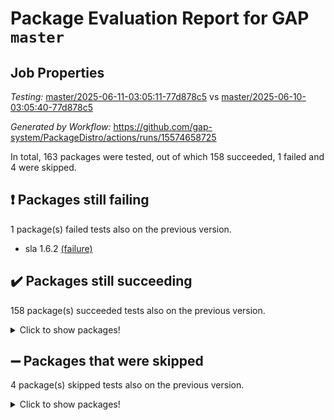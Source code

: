 # Package Evaluation Report for GAP `master`

## Job Properties

*Testing:* [master/2025-06-11-03:05:11-77d878c5](https://github.com/gap-system/PackageDistro/blob/data/reports/master/2025-06-11-03:05:11-77d878c5) vs [master/2025-06-10-03:05:40-77d878c5](https://github.com/gap-system/PackageDistro/blob/data/reports/master/2025-06-10-03:05:40-77d878c5)

*Generated by Workflow:* https://github.com/gap-system/PackageDistro/actions/runs/15574658725

In total, 163 packages were tested, out of which 158 succeeded, 1 failed and 4 were skipped.

## :exclamation: Packages still failing

1 package(s) failed tests also on the previous version.
- sla 1.6.2 [(failure)](https://github.com/gap-system/PackageDistro/actions/runs/15574658725/job/43857486479)

## :heavy_check_mark: Packages still succeeding

158 package(s) succeeded tests also on the previous version.
<details><summary>Click to show packages!</summary>

- 4ti2interface 2024.11-01 [(success)](https://github.com/gap-system/PackageDistro/actions/runs/15574658725/job/43857486291)
- ace 5.7.0 [(success)](https://github.com/gap-system/PackageDistro/actions/runs/15574658725/job/43857486264)
- aclib 1.3.2 [(success)](https://github.com/gap-system/PackageDistro/actions/runs/15574658725/job/43857486290)
- agt 0.3.1 [(success)](https://github.com/gap-system/PackageDistro/actions/runs/15574658725/job/43857486277)
- alco 1.1.1 [(success)](https://github.com/gap-system/PackageDistro/actions/runs/15574658725/job/43857486276)
- alnuth 3.2.1 [(success)](https://github.com/gap-system/PackageDistro/actions/runs/15574658725/job/43857486294)
- anupq 3.3.1 [(success)](https://github.com/gap-system/PackageDistro/actions/runs/15574658725/job/43857486302)
- atlasrep 2.1.9 [(success)](https://github.com/gap-system/PackageDistro/actions/runs/15574658725/job/43857486296)
- autodoc 2025.05.09 [(success)](https://github.com/gap-system/PackageDistro/actions/runs/15574658725/job/43857486279)
- automata 1.16 [(success)](https://github.com/gap-system/PackageDistro/actions/runs/15574658725/job/43857486287)
- automgrp 1.3.3 [(success)](https://github.com/gap-system/PackageDistro/actions/runs/15574658725/job/43857486288)
- autpgrp 1.11.1 [(success)](https://github.com/gap-system/PackageDistro/actions/runs/15574658725/job/43857486297)
- cap 2025.04-04 [(success)](https://github.com/gap-system/PackageDistro/actions/runs/15574658725/job/43857486278)
- caratinterface 2.3.7 [(success)](https://github.com/gap-system/PackageDistro/actions/runs/15574658725/job/43857486306)
- cddinterface 2024.09.02 [(success)](https://github.com/gap-system/PackageDistro/actions/runs/15574658725/job/43857486293)
- circle 1.6.6 [(success)](https://github.com/gap-system/PackageDistro/actions/runs/15574658725/job/43857486292)
- classicpres 1.22 [(success)](https://github.com/gap-system/PackageDistro/actions/runs/15574658725/job/43857486286)
- cohomolo 1.6.11 [(success)](https://github.com/gap-system/PackageDistro/actions/runs/15574658725/job/43857486304)
- congruence 1.2.7 [(success)](https://github.com/gap-system/PackageDistro/actions/runs/15574658725/job/43857486274)
- corefreesub 0.6 [(success)](https://github.com/gap-system/PackageDistro/actions/runs/15574658725/job/43857486281)
- corelg 1.57 [(success)](https://github.com/gap-system/PackageDistro/actions/runs/15574658725/job/43857486336)
- crime 1.6 [(success)](https://github.com/gap-system/PackageDistro/actions/runs/15574658725/job/43857486285)
- crisp 1.4.6 [(success)](https://github.com/gap-system/PackageDistro/actions/runs/15574658725/job/43857486282)
- crypting 0.10.5 [(success)](https://github.com/gap-system/PackageDistro/actions/runs/15574658725/job/43857486347)
- cryst 4.1.27 [(success)](https://github.com/gap-system/PackageDistro/actions/runs/15574658725/job/43857486305)
- crystcat 1.1.10 [(success)](https://github.com/gap-system/PackageDistro/actions/runs/15574658725/job/43857486319)
- ctbllib 1.3.11 [(success)](https://github.com/gap-system/PackageDistro/actions/runs/15574658725/job/43857486300)
- cubefree 1.20 [(success)](https://github.com/gap-system/PackageDistro/actions/runs/15574658725/job/43857486321)
- curlinterface 2.4.1 [(success)](https://github.com/gap-system/PackageDistro/actions/runs/15574658725/job/43857486283)
- cvec 2.8.3 [(success)](https://github.com/gap-system/PackageDistro/actions/runs/15574658725/job/43857486312)
- datastructures 0.3.1 [(success)](https://github.com/gap-system/PackageDistro/actions/runs/15574658725/job/43857486342)
- deepthought 1.0.8 [(success)](https://github.com/gap-system/PackageDistro/actions/runs/15574658725/job/43857486359)
- design 1.8.2 [(success)](https://github.com/gap-system/PackageDistro/actions/runs/15574658725/job/43857486371)
- difsets 2.3.1 [(success)](https://github.com/gap-system/PackageDistro/actions/runs/15574658725/job/43857486370)
- digraphs 1.10.0 [(success)](https://github.com/gap-system/PackageDistro/actions/runs/15574658725/job/43857486340)
- edim 1.3.8 [(success)](https://github.com/gap-system/PackageDistro/actions/runs/15574658725/job/43857486369)
- example 4.4.0 [(success)](https://github.com/gap-system/PackageDistro/actions/runs/15574658725/job/43857486339)
- examplesforhomalg 2023.10-01 [(success)](https://github.com/gap-system/PackageDistro/actions/runs/15574658725/job/43857486353)
- factint 1.6.3 [(success)](https://github.com/gap-system/PackageDistro/actions/runs/15574658725/job/43857486326)
- ferret 1.0.14 [(success)](https://github.com/gap-system/PackageDistro/actions/runs/15574658725/job/43857486400)
- fga 1.5.0 [(success)](https://github.com/gap-system/PackageDistro/actions/runs/15574658725/job/43857486368)
- fining 1.5.6 [(success)](https://github.com/gap-system/PackageDistro/actions/runs/15574658725/job/43857486358)
- float 1.0.7 [(success)](https://github.com/gap-system/PackageDistro/actions/runs/15574658725/job/43857486354)
- format 1.4.4 [(success)](https://github.com/gap-system/PackageDistro/actions/runs/15574658725/job/43857486395)
- forms 1.2.13 [(success)](https://github.com/gap-system/PackageDistro/actions/runs/15574658725/job/43857486367)
- fplsa 1.2.6 [(success)](https://github.com/gap-system/PackageDistro/actions/runs/15574658725/job/43857486366)
- fr 2.4.13 [(success)](https://github.com/gap-system/PackageDistro/actions/runs/15574658725/job/43857486351)
- francy 2.0.3 [(success)](https://github.com/gap-system/PackageDistro/actions/runs/15574658725/job/43857486382)
- fwtree 1.3 [(success)](https://github.com/gap-system/PackageDistro/actions/runs/15574658725/job/43857486348)
- gapdoc 1.6.7 [(success)](https://github.com/gap-system/PackageDistro/actions/runs/15574658725/job/43857486364)
- gauss 2024.11-01 [(success)](https://github.com/gap-system/PackageDistro/actions/runs/15574658725/job/43857486362)
- gaussforhomalg 2024.08-01 [(success)](https://github.com/gap-system/PackageDistro/actions/runs/15574658725/job/43857486376)
- gbnp 1.1.0 [(success)](https://github.com/gap-system/PackageDistro/actions/runs/15574658725/job/43857486328)
- generalizedmorphismsforcap 2025.02-01 [(success)](https://github.com/gap-system/PackageDistro/actions/runs/15574658725/job/43857486350)
- genss 1.6.9 [(success)](https://github.com/gap-system/PackageDistro/actions/runs/15574658725/job/43857486375)
- gradedmodules 2024.12-01 [(success)](https://github.com/gap-system/PackageDistro/actions/runs/15574658725/job/43857486394)
- gradedringforhomalg 2024.07-01 [(success)](https://github.com/gap-system/PackageDistro/actions/runs/15574658725/job/43857486341)
- grape 4.9.2 [(success)](https://github.com/gap-system/PackageDistro/actions/runs/15574658725/job/43857486373)
- groupoids 1.76 [(success)](https://github.com/gap-system/PackageDistro/actions/runs/15574658725/job/43857486352)
- grpconst 2.6.5 [(success)](https://github.com/gap-system/PackageDistro/actions/runs/15574658725/job/43857486344)
- guarana 0.96.3 [(success)](https://github.com/gap-system/PackageDistro/actions/runs/15574658725/job/43857486338)
- guava 3.20 [(success)](https://github.com/gap-system/PackageDistro/actions/runs/15574658725/job/43857486346)
- hap 1.66 [(success)](https://github.com/gap-system/PackageDistro/actions/runs/15574658725/job/43857486372)
- hapcryst 0.1.15 [(success)](https://github.com/gap-system/PackageDistro/actions/runs/15574658725/job/43857486374)
- hecke 1.5.4 [(success)](https://github.com/gap-system/PackageDistro/actions/runs/15574658725/job/43857486393)
- help 4.0 [(success)](https://github.com/gap-system/PackageDistro/actions/runs/15574658725/job/43857486388)
- homalg 2024.01-01 [(success)](https://github.com/gap-system/PackageDistro/actions/runs/15574658725/job/43857486377)
- homalgtocas 2023.11-01 [(success)](https://github.com/gap-system/PackageDistro/actions/runs/15574658725/job/43857486387)
- ibnp 0.15 [(success)](https://github.com/gap-system/PackageDistro/actions/runs/15574658725/job/43857486597)
- idrel 2.48 [(success)](https://github.com/gap-system/PackageDistro/actions/runs/15574658725/job/43857486390)
- images 1.3.3 [(success)](https://github.com/gap-system/PackageDistro/actions/runs/15574658725/job/43857486396)
- intpic 0.4.0 [(success)](https://github.com/gap-system/PackageDistro/actions/runs/15574658725/job/43857486402)
- io 4.9.1 [(success)](https://github.com/gap-system/PackageDistro/actions/runs/15574658725/job/43857486401)
- io_forhomalg 2023.02-04 [(success)](https://github.com/gap-system/PackageDistro/actions/runs/15574658725/job/43857486397)
- irredsol 1.4.4 [(success)](https://github.com/gap-system/PackageDistro/actions/runs/15574658725/job/43857486413)
- json 2.2.2 [(success)](https://github.com/gap-system/PackageDistro/actions/runs/15574658725/job/43857486379)
- jupyterkernel 1.5.1 [(success)](https://github.com/gap-system/PackageDistro/actions/runs/15574658725/job/43857486392)
- jupyterviz 1.5.6 [(success)](https://github.com/gap-system/PackageDistro/actions/runs/15574658725/job/43857486420)
- kan 1.37 [(success)](https://github.com/gap-system/PackageDistro/actions/runs/15574658725/job/43857486391)
- kbmag 1.5.11 [(success)](https://github.com/gap-system/PackageDistro/actions/runs/15574658725/job/43857486408)
- laguna 3.9.7 [(success)](https://github.com/gap-system/PackageDistro/actions/runs/15574658725/job/43857486425)
- liealgdb 2.2.1 [(success)](https://github.com/gap-system/PackageDistro/actions/runs/15574658725/job/43857486454)
- liepring 2.9.1 [(success)](https://github.com/gap-system/PackageDistro/actions/runs/15574658725/job/43857486407)
- liering 2.4.2 [(success)](https://github.com/gap-system/PackageDistro/actions/runs/15574658725/job/43857486435)
- linearalgebraforcap 2025.05-01 [(success)](https://github.com/gap-system/PackageDistro/actions/runs/15574658725/job/43857486429)
- lins 0.9 [(success)](https://github.com/gap-system/PackageDistro/actions/runs/15574658725/job/43857486423)
- localizeringforhomalg 2023.10-01 [(success)](https://github.com/gap-system/PackageDistro/actions/runs/15574658725/job/43857486490)
- loops 3.4.4 [(success)](https://github.com/gap-system/PackageDistro/actions/runs/15574658725/job/43857486422)
- lpres 1.1.1 [(success)](https://github.com/gap-system/PackageDistro/actions/runs/15574658725/job/43857486439)
- majoranaalgebras 1.5.2 [(success)](https://github.com/gap-system/PackageDistro/actions/runs/15574658725/job/43857486431)
- mapclass 1.4.6 [(success)](https://github.com/gap-system/PackageDistro/actions/runs/15574658725/job/43857486449)
- matgrp 0.71 [(success)](https://github.com/gap-system/PackageDistro/actions/runs/15574658725/job/43857486441)
- matricesforhomalg 2024.11-02 [(success)](https://github.com/gap-system/PackageDistro/actions/runs/15574658725/job/43857486460)
- modisom 3.0.0 [(success)](https://github.com/gap-system/PackageDistro/actions/runs/15574658725/job/43857486436)
- modulepresentationsforcap 2024.09-02 [(success)](https://github.com/gap-system/PackageDistro/actions/runs/15574658725/job/43857486421)
- modules 2024.12-01 [(success)](https://github.com/gap-system/PackageDistro/actions/runs/15574658725/job/43857486411)
- monoidalcategories 2025.03-02 [(success)](https://github.com/gap-system/PackageDistro/actions/runs/15574658725/job/43857486428)
- nconvex 2024.12-01 [(success)](https://github.com/gap-system/PackageDistro/actions/runs/15574658725/job/43857486451)
- nilmat 1.4.2 [(success)](https://github.com/gap-system/PackageDistro/actions/runs/15574658725/job/43857486437)
- nock 1.5 [(success)](https://github.com/gap-system/PackageDistro/actions/runs/15574658725/job/43857486450)
- normalizinterface 1.4.0 [(success)](https://github.com/gap-system/PackageDistro/actions/runs/15574658725/job/43857486456)
- nq 2.5.11 [(success)](https://github.com/gap-system/PackageDistro/actions/runs/15574658725/job/43857486452)
- numericalsgps 1.4.0 [(success)](https://github.com/gap-system/PackageDistro/actions/runs/15574658725/job/43857486463)
- openmath 11.5.3 [(success)](https://github.com/gap-system/PackageDistro/actions/runs/15574658725/job/43857486410)
- orb 5.0.0 [(success)](https://github.com/gap-system/PackageDistro/actions/runs/15574658725/job/43857486476)
- packagemanager 1.6.3 [(success)](https://github.com/gap-system/PackageDistro/actions/runs/15574658725/job/43857486418)
- patternclass 2.4.5 [(success)](https://github.com/gap-system/PackageDistro/actions/runs/15574658725/job/43857486432)
- permut 2.0.5 [(success)](https://github.com/gap-system/PackageDistro/actions/runs/15574658725/job/43857486433)
- polenta 1.3.11 [(success)](https://github.com/gap-system/PackageDistro/actions/runs/15574658725/job/43857486461)
- polymaking 0.8.7 [(success)](https://github.com/gap-system/PackageDistro/actions/runs/15574658725/job/43857486445)
- primgrp 3.4.4 [(success)](https://github.com/gap-system/PackageDistro/actions/runs/15574658725/job/43857486446)
- profiling 2.6.0 [(success)](https://github.com/gap-system/PackageDistro/actions/runs/15574658725/job/43857486470)
- qdistrnd 0.9.5 [(success)](https://github.com/gap-system/PackageDistro/actions/runs/15574658725/job/43857486444)
- qpa 1.35 [(success)](https://github.com/gap-system/PackageDistro/actions/runs/15574658725/job/43857486426)
- quagroup 1.8.4 [(success)](https://github.com/gap-system/PackageDistro/actions/runs/15574658725/job/43857486465)
- radiroot 2.9 [(success)](https://github.com/gap-system/PackageDistro/actions/runs/15574658725/job/43857486419)
- rcwa 4.7.1 [(success)](https://github.com/gap-system/PackageDistro/actions/runs/15574658725/job/43857486448)
- rds 1.8 [(success)](https://github.com/gap-system/PackageDistro/actions/runs/15574658725/job/43857486440)
- recog 1.4.4 [(success)](https://github.com/gap-system/PackageDistro/actions/runs/15574658725/job/43857486482)
- repndecomp 1.3.0 [(success)](https://github.com/gap-system/PackageDistro/actions/runs/15574658725/job/43857486464)
- repsn 3.1.2 [(success)](https://github.com/gap-system/PackageDistro/actions/runs/15574658725/job/43857486491)
- resclasses 4.7.3 [(success)](https://github.com/gap-system/PackageDistro/actions/runs/15574658725/job/43857486473)
- ringsforhomalg 2024.11-02 [(success)](https://github.com/gap-system/PackageDistro/actions/runs/15574658725/job/43857486480)
- sco 2023.08-01 [(success)](https://github.com/gap-system/PackageDistro/actions/runs/15574658725/job/43857486458)
- scscp 2.4.3 [(success)](https://github.com/gap-system/PackageDistro/actions/runs/15574658725/job/43857486488)
- semigroups 5.5.0 [(success)](https://github.com/gap-system/PackageDistro/actions/runs/15574658725/job/43857486496)
- sglppow 2.4 [(success)](https://github.com/gap-system/PackageDistro/actions/runs/15574658725/job/43857486462)
- sgpviz 0.999.6 [(success)](https://github.com/gap-system/PackageDistro/actions/runs/15574658725/job/43857486498)
- simpcomp 2.1.14 [(success)](https://github.com/gap-system/PackageDistro/actions/runs/15574658725/job/43857486478)
- singular 2024.06.03 [(success)](https://github.com/gap-system/PackageDistro/actions/runs/15574658725/job/43857486557)
- sl2reps 1.1 [(success)](https://github.com/gap-system/PackageDistro/actions/runs/15574658725/job/43857486493)
- smallantimagmas 0.4.1 [(success)](https://github.com/gap-system/PackageDistro/actions/runs/15574658725/job/43857486492)
- smallgrp 1.5.4 [(success)](https://github.com/gap-system/PackageDistro/actions/runs/15574658725/job/43857486544)
- smallsemi 0.7.2 [(success)](https://github.com/gap-system/PackageDistro/actions/runs/15574658725/job/43857486510)
- sonata 2.9.6 [(success)](https://github.com/gap-system/PackageDistro/actions/runs/15574658725/job/43857486466)
- sophus 1.27 [(success)](https://github.com/gap-system/PackageDistro/actions/runs/15574658725/job/43857486505)
- sotgrps 1.3 [(success)](https://github.com/gap-system/PackageDistro/actions/runs/15574658725/job/43857486472)
- spinsym 1.5.2 [(success)](https://github.com/gap-system/PackageDistro/actions/runs/15574658725/job/43857486521)
- standardff 1.0 [(success)](https://github.com/gap-system/PackageDistro/actions/runs/15574658725/job/43857486502)
- symbcompcc 1.3.2 [(success)](https://github.com/gap-system/PackageDistro/actions/runs/15574658725/job/43857486501)
- thelma 1.3 [(success)](https://github.com/gap-system/PackageDistro/actions/runs/15574658725/job/43857486468)
- tomlib 1.2.11 [(success)](https://github.com/gap-system/PackageDistro/actions/runs/15574658725/job/43857486523)
- toolsforhomalg 2025.05-01 [(success)](https://github.com/gap-system/PackageDistro/actions/runs/15574658725/job/43857486485)
- toric 1.9.6 [(success)](https://github.com/gap-system/PackageDistro/actions/runs/15574658725/job/43857486471)
- transgrp 3.6.5 [(success)](https://github.com/gap-system/PackageDistro/actions/runs/15574658725/job/43857486529)
- typeset 1.2.2 [(success)](https://github.com/gap-system/PackageDistro/actions/runs/15574658725/job/43857486513)
- ugaly 4.1.3 [(success)](https://github.com/gap-system/PackageDistro/actions/runs/15574658725/job/43857486519)
- unipot 1.6 [(success)](https://github.com/gap-system/PackageDistro/actions/runs/15574658725/job/43857486531)
- unitlib 4.2.0 [(success)](https://github.com/gap-system/PackageDistro/actions/runs/15574658725/job/43857486504)
- utils 0.89 [(success)](https://github.com/gap-system/PackageDistro/actions/runs/15574658725/job/43857486526)
- uuid 0.7 [(success)](https://github.com/gap-system/PackageDistro/actions/runs/15574658725/job/43857486541)
- walrus 0.9991 [(success)](https://github.com/gap-system/PackageDistro/actions/runs/15574658725/job/43857486520)
- wedderga 4.10.5 [(success)](https://github.com/gap-system/PackageDistro/actions/runs/15574658725/job/43857486530)
- wpe 0.8 [(success)](https://github.com/gap-system/PackageDistro/actions/runs/15574658725/job/43857486524)
- xmod 2.93 [(success)](https://github.com/gap-system/PackageDistro/actions/runs/15574658725/job/43857486546)
- xmodalg 1.32 [(success)](https://github.com/gap-system/PackageDistro/actions/runs/15574658725/job/43857486537)
- yangbaxter 0.10.6 [(success)](https://github.com/gap-system/PackageDistro/actions/runs/15574658725/job/43857486559)
- zeromqinterface 0.16 [(success)](https://github.com/gap-system/PackageDistro/actions/runs/15574658725/job/43857486534)
</details>

## :heavy_minus_sign: Packages that were skipped

4 package(s) skipped tests also on the previous version.
<details><summary>Click to show packages!</summary>

- browse 1.8.21 [(skipped)](https://github.com/gap-system/PackageDistro/actions/runs/15574658725/job/43857189100)
- itc 1.5.1 [(skipped)](https://github.com/gap-system/PackageDistro/actions/runs/15574658725/job/43857189100)
- polycyclic 2.16 [(skipped)](https://github.com/gap-system/PackageDistro/actions/runs/15574658725/job/43857189100)
- xgap 4.32 [(skipped)](https://github.com/gap-system/PackageDistro/actions/runs/15574658725/job/43857189100)
</details>

